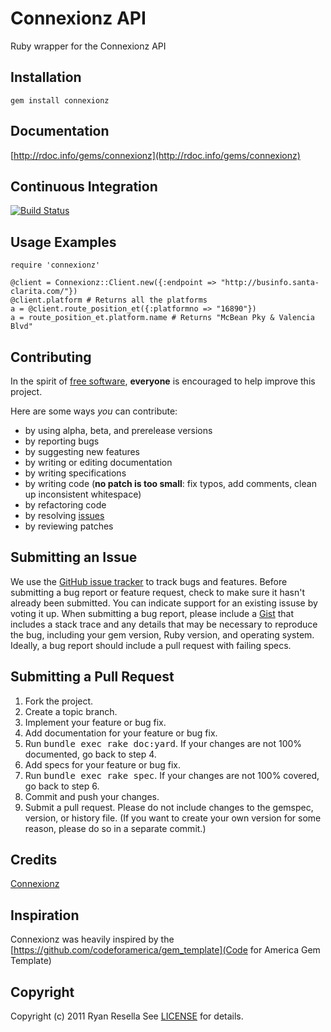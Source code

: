 # Connexionz API

Ruby wrapper for the Connexionz API

Installation
------------
    gem install connexionz

Documentation
-------------
[http://rdoc.info/gems/connexionz](http://rdoc.info/gems/connexionz)

Continuous Integration
----------------------
[![Build Status](https://secure.travis-ci.org/ryanatwork/Connexionz.png)](http://travis-ci.org/ryanatwork/Connexionz)

Usage Examples
--------------
    require 'connexionz'

    @client = Connexionz::Client.new({:endpoint => "http://businfo.santa-clarita.com/"})
    @client.platform # Returns all the platforms
    a = @client.route_position_et({:platformno => "16890"})
	a = route_position_et.platform.name # Returns "McBean Pky & Valencia Blvd"

Contributing
------------
In the spirit of [free software](http://www.fsf.org/licensing/essays/free-sw.html), **everyone** is encouraged to help improve this project.

Here are some ways *you* can contribute:

* by using alpha, beta, and prerelease versions
* by reporting bugs
* by suggesting new features
* by writing or editing documentation
* by writing specifications
* by writing code (**no patch is too small**: fix typos, add comments, clean up inconsistent whitespace)
* by refactoring code
* by resolving [issues](https://github.com/ryanatwork/connexionz/issues)
* by reviewing patches


Submitting an Issue
-------------------
We use the [GitHub issue tracker](https://github.com/ryanatwork/connexionz/issues)
to track bugs and features. Before submitting a bug report or feature request,
check to make sure it hasn't already been submitted. You can indicate support
for an existing issuse by voting it up. When submitting a bug report, please
include a [Gist](https://gist.github.com/) that includes a stack trace and any
details that may be necessary to reproduce the bug, including your gem version,
Ruby version, and operating system. Ideally, a bug report should include a pull
request with failing specs.

Submitting a Pull Request
-------------------------
1. Fork the project.
2. Create a topic branch.
3. Implement your feature or bug fix.
4. Add documentation for your feature or bug fix.
5. Run <tt>bundle exec rake doc:yard</tt>. If your changes are not 100% documented, go back to step 4.
6. Add specs for your feature or bug fix.
7. Run <tt>bundle exec rake spec</tt>. If your changes are not 100% covered, go back to step 6.
8. Commit and push your changes.
9. Submit a pull request. Please do not include changes to the gemspec, version, or history file. (If you want to create your own version for some reason, please do so in a separate commit.)

Credits
-------
[Connexionz](http://www.connexionz.co.nz/)

Inspiration
-----------
Connexionz was heavily inspired by the [https://github.com/codeforamerica/gem_template](Code for America Gem Template)

Copyright
---------
Copyright (c) 2011 Ryan Resella
See [LICENSE](https://github.com/ryanatwork/connexionz/blob/master/LICENSE) for details.
